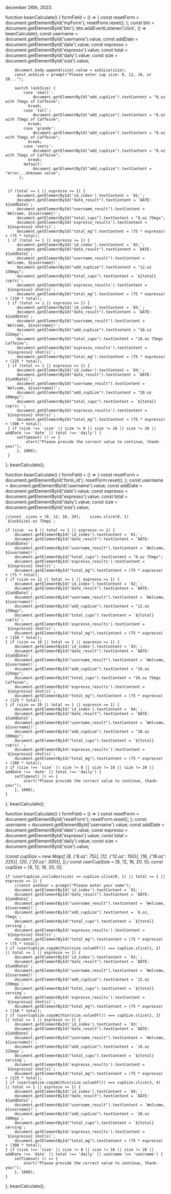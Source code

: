 december 26th, 2023.

function beanCalculate() {
    formField = () => {
     const resetForm = document.getElementById('myForm');
     resetForm.reset();
    };
     const btn = document.getElementById('btn');
     btn.addEventListener('click', () => beanCalculate);
     const username = document.getElementById('username').value;
     const addDate = document.getElementById('date').value;
     const espresso = document.getElementById('espresso').value;
     const total = document.getElementById('daily').value;
     const size = document.getElementById('size').value;

        document.body.append(size).value = askSize(size);
        const askSize = prompt("Please enter cup size: 8, 12, 16, or 20...");

        switch (askSize) {
            case 'small':
                document.getElementById("add_cupSize").textContent = "8.oz with 75mgs of Caffeine";
              break;
            case 'tall':
                document.getElementById("add_cupSize").textContent = "8.oz with 75mgs of Caffeine";
              break;
            case 'grande':
                document.getElementById("add_cupSize").textContent = "8.oz with 75mgs of Caffeine";
              break;
            case 'venti':
                document.getElementById("add_cupSize").textContent = "8.oz with 75mgs of Caffeine";
              break;
            default:
                document.getElementById("add_cupSize").textContent = "error...Unknown value";
          };


     if (total >= 1 || espresso >= 1) {
         document.getElementById('id_index').textContent = `01:`;
         document.getElementById("date_result").textContent = `DATE: ${addDate}`;
         document.getElementById("username_result").textContent = `Welcome, ${username}!`;
         document.getElementById("total_cups").textContent = "8.oz 75mgs";
         document.getElementById('espresso_results').textContent = `${espresso} shot(s)`;
         document.getElementById("total_mg").textContent = (75 * espresso) + (75 * total);
     } if (total >= 1 || espresso >= 1) {
         document.getElementById('id_index').textContent = `02:`;
         document.getElementById("date_result").textContent = `DATE: ${addDate}`;
         document.getElementById("username_result").textContent = `Welcome, ${username}!`;
         document.getElementById("add_cupSize").textContent = "12.oz 150mgs";
         document.getElementById("total_cups").textContent = `${total} cup(s)`;
         document.getElementById('espresso_results').textContent = `${espresso} shot(s)`;
         document.getElementById("total_mg").textContent = (75 * espresso) + (150 * total);
     } if (total >= 1 || espresso >= 1) {
         document.getElementById('id_index').textContent = `03:`;
         document.getElementById("date_result").textContent = `DATE: ${addDate}`;
         document.getElementById("username_result").textContent = `Welcome, ${username}!`;
         document.getElementById("add_cupSize").textContent = "16.oz 225mgs";
         document.getElementById("total_cups").textContent = "16.oz 75mgs Caffeine";
         document.getElementById('espresso_results').textContent = `${espresso} shot(s)`;
         document.getElementById("total_mg").textContent = (75 * espresso) + (225 * total);
     } if (total >= 1 || espresso >= 1) {
         document.getElementById('id_index').textContent = `04:`;
         document.getElementById("date_result").textContent = `DATE: ${addDate}`;
         document.getElementById("username_result").textContent = `Welcome, ${username}!`;
         document.getElementById("add_cupSize").textContent = "20.oz 300mgs";
         document.getElementById("total_cups").textContent = `${total} cup(s) `;
         document.getElementById('espresso_results').textContent = `${espresso} shot(s)`;
         document.getElementById("total_mg").textContent = (75 * espresso) + (300 * total);
     } if (size !== 'size' || size != 8 || size != 16 || size != 20 || addDate !== 'date' || total !== 'daily') {
         setTimeout( () => {
             alert("Please provide the correct value to continue, thank-you!");
         }, 1000);
     }
 };
 beanCalculate();







function beanCalculate() {
   formField = () => {
    const resetForm = document.getElementById('form_id');
    resetForm.reset();
   };
    const username = document.getElementById('username').value;
    const addDate = document.getElementById('date').value;
    const espresso = document.getElementById('espresso').value;
    const total = document.getElementById('daily').value;
    const size = document.getElementById('size').value;

    //const _sizes = [8, 12, 16, 20];    sizes.slice(0, 1)    `${askSize}.oz 75mgs`;

    if (size  == 8 || total >= 1 || espresso >= 1) {
        document.getElementById('id_index').textContent = `01:`;
        document.getElementById("date_result").textContent = `DATE: ${addDate}`;
        document.getElementById("username_result").textContent = `Welcome, ${username}!`;
        document.getElementById("total_cups").textContent = "8.oz 75mgs";
        document.getElementById('espresso_results').textContent = `${espresso} shot(s)`;
        document.getElementById("total_mg").textContent = (75 * espresso) + (75 * total);
    } if (size == 12 || total >= 1 || espresso >= 1) {
        document.getElementById('id_index').textContent = `02:`;
        document.getElementById("date_result").textContent = `DATE: ${addDate}`;
        document.getElementById("username_result").textContent = `Welcome, ${username}!`;
        document.getElementById("add_cupSize").textContent = "12.oz 150mgs";
        document.getElementById("total_cups").textContent = `${total} cup(s)`;
        document.getElementById('espresso_results').textContent = `${espresso} shot(s)`;
        document.getElementById("total_mg").textContent = (75 * espresso) + (150 * total);
    } if (size == 16 || total >= 1 || espresso >= 1) {
        document.getElementById('id_index').textContent = `03:`;
        document.getElementById("date_result").textContent = `DATE: ${addDate}`;
        document.getElementById("username_result").textContent = `Welcome, ${username}!`;
        document.getElementById("add_cupSize").textContent = "16.oz 225mgs";
        document.getElementById("total_cups").textContent = "16.oz 75mgs Caffeine";
        document.getElementById('espresso_results').textContent = `${espresso} shot(s)`;
        document.getElementById("total_mg").textContent = (75 * espresso) + (225 * total);
    } if (size == 20 || total >= 1 || espresso >= 1) {
        document.getElementById('id_index').textContent = `04:`;
        document.getElementById("date_result").textContent = `DATE: ${addDate}`;
        document.getElementById("username_result").textContent = `Welcome, ${username}!`;
        document.getElementById("add_cupSize").textContent = "20.oz 300mgs";
        document.getElementById("total_cups").textContent = `${total} cup(s) `;
        document.getElementById('espresso_results').textContent = `${espresso} shot(s)`;
        document.getElementById("total_mg").textContent = (75 * espresso) + (300 * total);
    } if (size !== 'size' || size != 8 || size != 16 || size != 20 || addDate !== 'date' || total !== 'daily') {
        setTimeout( () => {
            alert("Please provide the correct value to continue, thank-you!");
        }, 1000);
    }
};
beanCalculate();



function beanCalculate() {
   formField = () => {
    const resetForm = document.getElementById('resetForm');
    resetForm.reset();
   };
    const username = document.getElementById('username').value;
    const addDate = document.getElementById('date').value;
    const espresso = document.getElementById('espresso').value;
    const total = document.getElementById('daily').value;
    const size = document.getElementById('size').value;

   /*const cupSize = new Map([
    [8, {'8.oz': 75}],
    [12, {'12.oz': 150}],
    [16, {'16.oz': 225}],
    [20, {'20.oz': 300}],
   ]);*/
   const userCupSize = [8, 12, 16, 20, 0];
   const cupSize = [8, 12, 16, 20, 0];

    if (userCupSize.includes(size) == cupSize.slice(0, 1) || total >= 1 || espresso >= 1) {
        //const askUser = prompt("Please enter your name");
        document.getElementById('id_index').textContent = `01:`;
        document.getElementById("date_result").textContent = `DATE: ${addDate}`;
        document.getElementById("username_result").textContent = `Welcome, ${username}!`;
        document.getElementById("add_cupSize").textContent = `8.oz, 75mgs`;
        document.getElementById("total_cups").textContent = `${total} serving`;
        document.getElementById('espresso_results').textContent = `${espresso} shot(s)`;
        document.getElementById("total_mg").textContent = (75 * espresso) + (75 * total);
    } if (userCupSize.copyWithin(size.valueOf()) === cupSize.slice(1, 2) || total >= 1 || espresso >= 1) {
        document.getElementById('id_index').textContent = `02:`;
        document.getElementById("date_result").textContent = `DATE: ${addDate}`;
        document.getElementById("username_result").textContent = `Welcome, ${username}!`;
        document.getElementById("add_cupSize").textContent = `12.oz 150mgs`;
        document.getElementById("total_cups").textContent = `${total} serving`;
        document.getElementById('espresso_results').textContent = `${espresso} shot(s)`;
        document.getElementById("total_mg").textContent = (75 * espresso) + (150 * total);
    } if (userCupSize.copyWithin(size.valueOf()) === cupSize.slice(2, 3) || total >= 1 || espresso >= 1) {
        document.getElementById('id_index').textContent = `03:`;
        document.getElementById("date_result").textContent = `DATE: ${addDate}`;
        document.getElementById("username_result").textContent = `Welcome, ${username}!`;
        document.getElementById("add_cupSize").textContent = `16.oz 225mgs`;
        document.getElementById("total_cups").textContent = `${total} serving`;
        document.getElementById('espresso_results').textContent = `${espresso} shot(s)`;
        document.getElementById("total_mg").textContent = (75 * espresso) + (225 * total);
    } if (userCupSize.copyWithin(size.valueOf()) === cupSize.slice(3, 4) || total >= 1 || espresso >= 1) {
        document.getElementById('id_index').textContent = `04:`;
        document.getElementById("date_result").textContent = `DATE: ${addDate}`;
        document.getElementById("username_result").textContent = `Welcome, ${username}!`;
        document.getElementById("add_cupSize").textContent = `20.oz 300mgs`;
        document.getElementById("total_cups").textContent = `${total} serving`;
        document.getElementById('espresso_results').textContent = `${espresso} shot(s)`;
        document.getElementById("total_mg").textContent = (75 * espresso) + (300 * total);
    } if (size !== 'size' || size != 8 || size != 16 || size != 20 || addDate !== 'date' || total !== 'daily' || username !== 'username') {
        setTimeout( () => {
            alert("Please provide the correct value to continue, thank-you!");
        }, 1000);
    }
};
beanCalculate();



<!---/*Link for background image: (11/11/2023)
<!----<img src="/images/CoffeeDisplay1.jpeg" alt="Background Coffee Image for main page layout" srcset="">*/
Path:
"C:\Users\Willi\OneDrive\Desktop\BeanCount"

Hyperlink for CSS and background images:
https://www.freecodecamp.org/news/css-full-page-background-image-tutorial/

                <label for="use">New User Name</label><br/>
                <input type="text" name="newUser" id="newUser" class="newUser"><br/>
                <label for="first_name">First Name</label><br/>
                <input type="text" name="first_name" id="first_name" class="first_name"><br/>
                <label for="last_name">Last Name</label><br/>
                <input type="text" name="last_name" id="last_name" class="last_name"><br/>
                <button type="submit" id="button" class="button"><?php echo"submit-form";?></button>




 //const _espresso = [75, 150, 225, 300, 375, 450, 525, 600, 675, 750]; //espresso, 8 shot max.

 //const _cupSize = [75, 150, 225, 300]; //cup size, small, tall, grande, venti
    //const _sizes = [8, 12, 16, 20]; //sizes per numeric value

   /*const _cupSize = {
    cup: [8, 12, 16, 20],
    mgs: [75, 150, 225, 300, 375, 450, 525, 600, 675, 750],
   };*/

   /*const _cupSize = {
    cup: {
        8: '75mgs of Caffeine',
        12: '150mgs of Caffeine',
        16: '225mgs of Caffeine',
        20: '300mgs of Caffeine',
    },
   };*/



/*  function updateHyperlinkIndexes() {
    var table = document.getElementById('id_index tbody');
    for (var i = 1; i < table.children.length; i++) {
        var trContent = table.children[i];
        for (var i = 0; i  trContent.children.length; i++) {
            if (tryContent.children.item(i).type && trContent.children.item(i). type === "hidden")  {
                var cellName = trContent.children.item(i).name;
                trContent.children.item(i).name = cellName.replace(/[.*]/, i);
            }
        }
    }
    return table;
};
var updatedHtml = updateHyperlinkIndexes();*/


    /*if (espresso == 1) {
        document.getElementById('espresso_results').textContent = `${_espresso[1]}.mg`;
    } else if (espresso == 2) {
        document.getElementById('espresso_results').textContent = `${_espresso[2]}.mg`;
    } else if (espresso == 3) {
        document.getElementById('espresso_results').textContent = `${_espresso[3]}.mg`;
    } else if (espresso == 4) {
        document.getElementById('espresso_results').textContent = `${_espresso[4]}.mg`;
    } else if (espresso == 5) {
        document.getElementById('espresso_results').textContent = `${_espresso[5]}.mg`;
    } else if (espresso == 6) {
        document.getElementById('espresso_results').textContent = `${_espresso[6]}.mg`;
    } else if (espresso == 7) {
        document.getElementById('espresso_results').textContent = `${_espresso[7]}.mg`;
    } else if (espresso == 8) {
        document.getElementById('espresso_results').textContent = `${_espresso[8]}.mg`;
    } else if (espresso == 9) {
        document.getElementById('espresso_results').textContent = `${_espresso[9]}.mg`;
    } else if (espresso == 10) {
        document.getElementById('espresso_results').textContent = `${_espresso[1]}.mg`;
    } else {
        document.getElementById('espresso_results').textContent = espresso * 75;// espresso(user numeric value entered) * 75
    }*/


/*    switch (_espresso[espresso.length]) {
        case _espresso[0]:
            document.getElementById('espresso_results').textContent = _espresso[0];
            break;
        case _espresso[1]:
            document.getElementById('espresso_results').textContent = _espresso[2];
            break;
        case _espresso[2]:
            document.getElementById('espresso_results').textContent = _espresso[3];
            break;
        case _espresso[3]:
            document.getElementById('espresso_results').textContent = _espresso[4];
            break;
        case _espresso[4]:
            document.getElementById('espresso_results').textContent = _espresso[5];
            break;
        case _espresso[5]:
            document.getElementById('espresso_results').textContent = _espresso[6];
            break;
        case _espresso[6]:
            document.getElementById('espresso_results').textContent = _espresso[7];
            break;
        case _espresso[7]:
            document.getElementById('espresso_results').textContent = _espresso[8];
            break;
        default:
            document.getElementById('espresso_results').textContent = "set-value";
    }*/

/*<table>
    id = "bean_math_cupSize"; (size)
    id = "espresso_result"; (espresso)
    id = "total_mg"; (total mgs)
</table>
<form>
    id = "size"; (size)
    id = "espresso"; (espresso)
    id = "daily"; (total)
</form>*/

/*HTMLInputElement */


//date_result, size, username, daily, total_mg, bean_match_cupSize
/*document.body.append(addDate);
document.body.append(date_result);
document.body.append(username);
document.body.append(daily);
document.body.append(size);
document.body.append(total_mg);
document.body.append(bean_match_cupSize);*/

/*  else {
        document.getElementById("date_result").innerHTML = "set value";
        document.getElementById("username_result").innerHTML = "set value";
        document.getElementById("bean_math_cupSize").innerHTML = "set value";
        document.getElementById("bean_math_total").innerHTML = "set value";
        document.getElementById("total_mg").innerHTML = "set value";
    }*/


    /*setTimeout( () = {
        alert("Please enter the correct value to continue, thank-you!");
        localStorage.setItem('alreadyDisplayed', 'true');
       }, 1000);
       document.cookie = "cookie=yes; path=/";*/


<main>
        <br><br>
        <h1 class="h1" id="h1">
            <?php
            echo"I LIKE JAVASCRIPT";
            ?>
        </h1>
        <br><br>
        <button id="btn" class="btn exec">
            <?php
            echo"Change State";
            ?>
        </button>
        <ul>
            <?php if(true) {?>
                <br/>
                <li class="link">
                    <a href='javascript' class='link'>I Love <?php
                    $name = "PHP";
                    echo $name;
                    ?>
                    </p>
                </li>
            <?php } ?>
            <?php if(true) {?>
                <br/>
                <li class="link">
                    <a href='php' class='link'>I Love <?php
                    $name = "JavaScript";
                    echo $name;
                    ?></p>
                </li>
            <?php } ?>
            </ul>
            <br/>
            <h3 style='
            text-align: center;
            color: green;
            text-decoration: underline 1px solid crimson;
            background-color: whitesmoke;
            font-family: Georgia;
            font-size: 1.2rem;
            '>
                <?php {
                echo "<br/><br/>";
                echo $_SERVER["DOCUMENT_ROOT"];
                echo "<br/><br/>";
                echo $_SERVER["PHP_SELF"];
                echo "<br/><br/>";
                echo $_SERVER["SERVER_NAME"];
                echo "<br/><br/>";
                echo $_SERVER["REQUEST_METHOD"];
                echo "<br/><br/>";
                $_SESSION["username"] = "BillDev07";
                echo $_SESSION["username"];
                echo "<br/><br/>";
                 }?>
            </h3>
    </main>




    Junk-Code



<input = "username, size, daily, date"; => (btn)
*/
/*step:1# user enters info into field(s)
 *step:2# enter date from the field to submit
  step:3# cup-size = {size1: '8.oz', size2: '12.oz', size3: '16.oz', size4: '20.oz'};
  step:4#  size * total-cups = daily serving
  OUTPUT: username_result, bean_math_cupSize, bean_math_total;

DOM Elements To Consider:
     HTMLInputElement, getElementsByTagName, getElementById, childNodes, appendChild, removeChild, getAttribute
  */

/*<form>
1st Number : <input type="text" id="firstNumber" /><br>
2nd Number: <input type="text" id="secondNumber" /><br>
<input type="button" onClick="multiplyBy()" Value="Multiply" />
<input type="button" onClick="divideBy()" Value="Divide" />
</form>
<p>The Result is : <br>
<span id = "result"></span>
</p>

function multiplyBy()
{
    num1 = document.getElementById("firstNumber").value;
    num2 = document.getElementById("secondNumber").value;
    document.getElementById("result").innerHTML = num1 * num2;
}

function divideBy()
{
    num1 = document.getElementById("firstNumber").value;
    num2 = document.getElementById("secondNumber").value;
    document.getElementById("result").innerHTML = num1 / num2;
}

https://developer.mozilla.org/en-US/docs/Web/API/HTMLInputElement/select

<input type="text" id="text-box" size="20" value="Hello world!" />
<button onclick="selectText()">Select text</button>

function selectText() {
  const input = document.getElementById("text-box");
  input.focus();
  input.select();
}
*/

Solving Issue Of Page Poping an alert when you refresh the page... (beanCalculator.php) (11/29/2023)
site: https://stackoverflow.com/questions/36465057/prevent-settimeout-function-on-page-reload
OPTION: 1#
window.onload = function() {


  if (!document.cookie){
        setTimeout(function(){
            $('#myModal').modal('show');
            }, 10000);
        document.cookie = "cookie=yes; path=/";
    }

OPTION: 2#
/ load flag from localStorage
var alreadyDisplayed = localStorage.getItem('alreadyDisplayed');

// if not found or found but 'false' - display modal (alert in this case)
if (!alreadyDisplayed || alreadyDisplayed == 'false') {

  setTimeout(function() {
    alert('show');
    // store to localStorage the fact that we displayed the modal
    localStorage.setItem('alreadyDisplayed', 'true');

  }, 5 * 1000); // in ms, so 5*1000 = 5 secs
}

}



App.php

<!DOCTYPE html>
<html lang="en">
<head>
    <meta charset="UTF-8">
    <meta name="viewport" content="width=device-width, initial-scale=1.0">
    <link rel="stylesheet" href="nav.css">
    <link rel="stylesheet" href="App.css">
    <title>Bean Calculator</title>
</head>
<body>
    <header>
        <nav class="topnav">
            <a class="active" href="https://localhost/beancount/client/index.php">Bean Math</a>
            <a href="https://localhost/beancount/client/App.php">Bean Login Form</a>
            <a href="https://localhost/beancount/client/AppFormHandle.php">Bean Outcome</a>
            <a href="https://localhost/beancount/client/beanCalculator.php">Bean Calculator</a>
          </nav>
    </header>
    <br/><br/><br/><br/>
        <h1 id="header">
            <?php
                echo"Are You Logged In?";
            ?>
        </h1>
        <br/><br/><br/><br/>
        <main class="form-container">
            <form class="form" id="form" method="POST" action="AppFormHandle.php">
                <?php
                    $servername = "localhost";
                    $username = "billdev07";
                    $password = "Guildwars1";
                    $dbname = "MySQL";

                    $conn = new mysqli(
                        $servername, $username, $password, $dbname
                    );

                    if ($conn->connect_error) {
                        die("connection failed..."
                        . $conn->connect_error);
                    }

                    $sqlquery = "INSERT INTO table VALUES
                    ('William', 'Castro', 'william.castro2000@gmail.com')";

                    if ($conn->query($sql) === TRUE) {
                        echo "record inserted successfully!";
                    }
                    else {
                        echo "ERROR: " . $sql . "<br/>" . $conn->error;
                    }
                ?>
            </form>
        </main>
    <script src="App.js"></script>
</body>
</html>

beanCalculator.php (FILE)

<!DOCTYPE html>
<html lang="en">
<head>
    <meta charset="UTF-8">
    <meta name="viewport" content="width=device-width, initial-scale=1.0">
    <link rel="stylesheet" href="beanCalculator.css">
    <link rel="stylesheet" href="nav.css">
    <title>Bean Calculator</title>
</head>
<body>
    <header>
        <nav class="topnav">
            <a class="active" href="https://localhost/beancount/client/index.php">Bean Math</a>
            <a href="https://localhost/beancount/client/App.php">Bean Login Form</a>
            <a href="https://localhost/beancount/client/AppFormHandle.php">Bean Outcome</a>
            <a href="https://localhost/beancount/client/beanCalculator.php">Bean Calculator</a>
          </nav>
    </header>
    <main class="bean-form">
        <form method="POST" action="client/beanCalculator.php" class="form" id="form_id">
            <label for="date">Enter Date: YYYY-MM-DD</label><br/>
            <input type="text" name="date" id="date" class="label-input" placeholder="YYYY-MM-DD"><br/>
            <label for="size">Enter Serving Size:</label><br/>
            <input type="number" name="size" id="size" class="size" placeholder="6.oz, 8.oz, 12.oz, etc..">
            <br/><br/>
            <label for="daily">Total Cup Count:</label><br/>
            <input type="number" name="daily" id="daily" class="daily" placeholder="How many cups?...">
            <br/><br/>
            <button type="button" class="reset-btn" id="reset_btn" onClick="formField()">
                <?php echo"reset-values"?>
            </button>
            <input type="button" onClick="beanCalculate()" class="btn" id="btn" value="submit-values">
        </form>
    </main>
    <div class="table-results">
        <table class="table">
            <thead>
                <tr>
                    <th class="th" id="label-index"><?php echo"INDEX"?></th>
                    <th class="th" id="label-date"><?php echo"YYYY-MM-DD";?></th>
                    <th class="th" id="label-username"><?php echo"Username:";?></th>
                    <th class="th" id="label-cup-size"><?php echo"Cup size: (mg)";?></th>
                    <th class="th" id="label-total-count"><?php echo"Total Cups:"?></th>
                    <th class="th" id="label-total-caffeine"><?php echo"Caffeine: (mgs)";?></th>
                </tr>
            </thead>
            <tbody>
                <tr>
                    <td class="td td-index" id="id_index" placeholder=" INDEX: ">set value</td>
                    <td class="td td-date" id="date_result" placeholder="YYYY-MM-DD">set value</td>
                    <td class="td td-user" id="username_result" placeholder="username...">set value</td>
                    <td class="td td-cup" id="bean_math_cupSize" placeholder="size-cup...">set value</td>
                    <td class="td td-total" id="bean_math_total" placeholder="total-cups...">set value</td>
                    <td class="td td-mg" id="total_mg" placeholder="caffeine mg drank...">set value</td>
                </tr>
            </tbody>
        </table>
    </div>

    <script src="beancalculator.js"></script>
</body>
</html>

/*Database Form Table*/

CREATE TABLE newusers(
	id INTEGER(15) NOT NULL AUTO_INCREMENT,
    username VARCHAR(30) NOT NULL,
    pwd VARCHAR(255) NOT NULL,
    email VARCHAR(100) NOT NULL,
    date_posted DATETIME NOT NULL,
    PRIMARY KEY(id)
);
